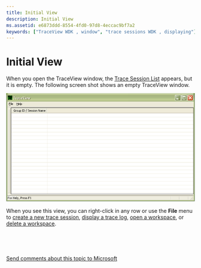 ```yaml
---
title: Initial View
description: Initial View
ms.assetid: e6873ddd-8554-4fd0-97d8-4eccac9bf7a2
keywords: ["TraceView WDK , window", "trace sessions WDK , displaying"]
---
```


# Initial View


When you open the TraceView window, the [Trace Session List](trace-session-list.md) appears, but it is empty. The following screen shot shows an empty TraceView window.

![screen shot of an empty traceview window](images/traceview-empty.png)

When you see this view, you can right-click in any row or use the **File** menu to [create a new trace session](creating-a-trace-session.md), [display a trace log](displaying-a-trace-log.md), [open a workspace](opening-a-workspace.md), or [delete a workspace](deleting-a-workspace.md).

 

 

[Send comments about this topic to Microsoft](mailto:wsddocfb@microsoft.com?subject=Documentation%20feedback%20[devtest\devtest]:%20Initial%20View%20%20RELEASE:%20%2811/17/2016%29&body=%0A%0APRIVACY%20STATEMENT%0A%0AWe%20use%20your%20feedback%20to%20improve%20the%20documentation.%20We%20don't%20use%20your%20email%20address%20for%20any%20other%20purpose,%20and%20we'll%20remove%20your%20email%20address%20from%20our%20system%20after%20the%20issue%20that%20you're%20reporting%20is%20fixed.%20While%20we're%20working%20to%20fix%20this%20issue,%20we%20might%20send%20you%20an%20email%20message%20to%20ask%20for%20more%20info.%20Later,%20we%20might%20also%20send%20you%20an%20email%20message%20to%20let%20you%20know%20that%20we've%20addressed%20your%20feedback.%0A%0AFor%20more%20info%20about%20Microsoft's%20privacy%20policy,%20see%20http://privacy.microsoft.com/default.aspx. "Send comments about this topic to Microsoft")




